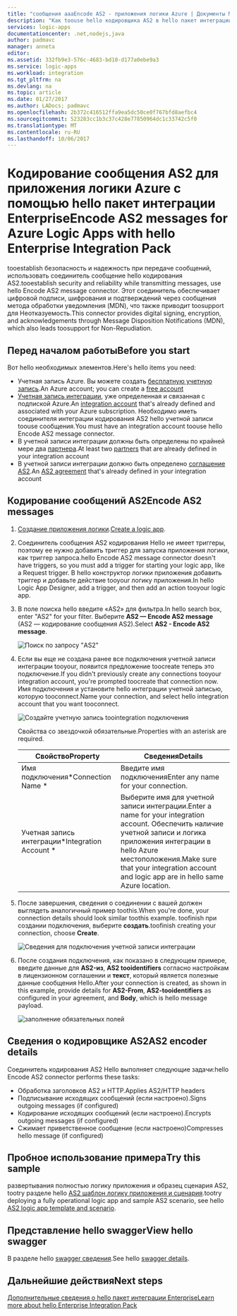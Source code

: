 ```yaml
---
title: "сообщения aaaEncode AS2 - приложения логики Azure | Документы Microsoft"
description: "Как toouse hello кодировщика AS2 в hello пакет интеграции Enterprise для приложения логики Azure"
services: logic-apps
documentationcenter: .net,nodejs,java
author: padmavc
manager: anneta
editor: 
ms.assetid: 332fb9e3-576c-4683-bd10-d177a0ebe9a3
ms.service: logic-apps
ms.workload: integration
ms.tgt_pltfrm: na
ms.devlang: na
ms.topic: article
ms.date: 01/27/2017
ms.author: LADocs; padmavc
ms.openlocfilehash: 2b372c416512ffa9ea5dc50ce0f767bfd8aefbc4
ms.sourcegitcommit: 523283cc1b3c37c428e77850964dc1c33742c5f0
ms.translationtype: MT
ms.contentlocale: ru-RU
ms.lasthandoff: 10/06/2017
---
```

# <a name="encode-as2-messages-for-azure-logic-apps-with-hello-enterprise-integration-pack"></a><span data-ttu-id="c46f4-103">Кодирование сообщения AS2 для приложения логики Azure с помощью hello пакет интеграции Enterprise</span><span class="sxs-lookup"><span data-stu-id="c46f4-103">Encode AS2 messages for Azure Logic Apps with hello Enterprise Integration Pack</span></span>

<span data-ttu-id="c46f4-104">tooestablish безопасность и надежность при передаче сообщений, использовать соединитель сообщение hello кодирования AS2.</span><span class="sxs-lookup"><span data-stu-id="c46f4-104">tooestablish security and reliability while transmitting messages, use hello Encode AS2 message connector.</span></span> <span data-ttu-id="c46f4-105">Этот соединитель обеспечивает цифровой подписи, шифрования и подтверждений через сообщения метода обработки уведомления (MDN), что также приводит toosupport для Неотказуемость.</span><span class="sxs-lookup"><span data-stu-id="c46f4-105">This connector provides digital signing, encryption, and acknowledgements through Message Disposition Notifications (MDN), which also leads toosupport for Non-Repudiation.</span></span>

## <a name="before-you-start"></a><span data-ttu-id="c46f4-106">Перед началом работы</span><span class="sxs-lookup"><span data-stu-id="c46f4-106">Before you start</span></span>

<span data-ttu-id="c46f4-107">Вот hello необходимых элементов.</span><span class="sxs-lookup"><span data-stu-id="c46f4-107">Here's hello items you need:</span></span>

* <span data-ttu-id="c46f4-108">Учетная запись Azure. Вы можете создать [бесплатную учетную запись](https://azure.microsoft.com/free).</span><span class="sxs-lookup"><span data-stu-id="c46f4-108">An Azure account; you can create a [free account](https://azure.microsoft.com/free)</span></span>
* <span data-ttu-id="c46f4-109">[Учетная запись интеграции](logic-apps-enterprise-integration-create-integration-account.md), уже определенная и связанная с подпиской Azure.</span><span class="sxs-lookup"><span data-stu-id="c46f4-109">An [integration account](logic-apps-enterprise-integration-create-integration-account.md) that's already defined and associated with your Azure subscription.</span></span> <span data-ttu-id="c46f4-110">Необходимо иметь соединителя интеграции кодирования AS2 hello учетной записи toouse сообщения.</span><span class="sxs-lookup"><span data-stu-id="c46f4-110">You must have an integration account toouse hello Encode AS2 message connector.</span></span>
* <span data-ttu-id="c46f4-111">В учетной записи интеграции должны быть определены по крайней мере два [партнера](logic-apps-enterprise-integration-partners.md).</span><span class="sxs-lookup"><span data-stu-id="c46f4-111">At least two [partners](logic-apps-enterprise-integration-partners.md) that are already defined in your integration account</span></span>
* <span data-ttu-id="c46f4-112">В учетной записи интеграции должно быть определено [соглашение AS2](logic-apps-enterprise-integration-as2.md).</span><span class="sxs-lookup"><span data-stu-id="c46f4-112">An [AS2 agreement](logic-apps-enterprise-integration-as2.md) that's already defined in your integration account</span></span>

## <a name="encode-as2-messages"></a><span data-ttu-id="c46f4-113">Кодирование сообщений AS2</span><span class="sxs-lookup"><span data-stu-id="c46f4-113">Encode AS2 messages</span></span>

1. <span data-ttu-id="c46f4-114">[Создание приложения логики](logic-apps-create-a-logic-app.md).</span><span class="sxs-lookup"><span data-stu-id="c46f4-114">[Create a logic app](logic-apps-create-a-logic-app.md).</span></span>

2. <span data-ttu-id="c46f4-115">Соединитель сообщения AS2 кодирования Hello не имеет триггеры, поэтому ее нужно добавить триггер для запуска приложения логики, как триггер запроса.</span><span class="sxs-lookup"><span data-stu-id="c46f4-115">hello Encode AS2 message connector doesn't have triggers, so you must add a trigger for starting your logic app, like a Request trigger.</span></span> <span data-ttu-id="c46f4-116">В hello конструктор логики приложения добавить триггер и добавьте действие tooyour логику приложения.</span><span class="sxs-lookup"><span data-stu-id="c46f4-116">In hello Logic App Designer, add a trigger, and then add an action tooyour logic app.</span></span>

3.  <span data-ttu-id="c46f4-117">В поле поиска hello введите «AS2» для фильтра.</span><span class="sxs-lookup"><span data-stu-id="c46f4-117">In hello search box, enter "AS2" for your filter.</span></span> <span data-ttu-id="c46f4-118">Выберите **AS2 — Encode AS2 message** (AS2 — кодирование сообщения AS2).</span><span class="sxs-lookup"><span data-stu-id="c46f4-118">Select **AS2 - Encode AS2 message**.</span></span>
   
    ![Поиск по запросу "AS2"](./media/logic-apps-enterprise-integration-as2-encode/as2decodeimage1.png)

4. <span data-ttu-id="c46f4-120">Если вы еще не создана ранее все подключения учетной записи интеграции tooyour, появится предложение toocreate теперь это подключение.</span><span class="sxs-lookup"><span data-stu-id="c46f4-120">If you didn't previously create any connections tooyour integration account, you're prompted toocreate that connection now.</span></span> <span data-ttu-id="c46f4-121">Имя подключения и установите hello интеграции учетной записью, которую tooconnect.</span><span class="sxs-lookup"><span data-stu-id="c46f4-121">Name your connection, and select hello integration account that you want tooconnect.</span></span> 
   
    ![Создайте учетную запись toointegration подключения](./media/logic-apps-enterprise-integration-as2-encode/as2encodeimage1.png)  

    <span data-ttu-id="c46f4-123">Свойства со звездочкой обязательные.</span><span class="sxs-lookup"><span data-stu-id="c46f4-123">Properties with an asterisk are required.</span></span>

    | <span data-ttu-id="c46f4-124">Свойство</span><span class="sxs-lookup"><span data-stu-id="c46f4-124">Property</span></span> | <span data-ttu-id="c46f4-125">Сведения</span><span class="sxs-lookup"><span data-stu-id="c46f4-125">Details</span></span> |
    | --- | --- |
    | <span data-ttu-id="c46f4-126">Имя подключения*</span><span class="sxs-lookup"><span data-stu-id="c46f4-126">Connection Name *</span></span> |<span data-ttu-id="c46f4-127">Введите имя подключения</span><span class="sxs-lookup"><span data-stu-id="c46f4-127">Enter any name for your connection.</span></span> |
    | <span data-ttu-id="c46f4-128">Учетная запись интеграции*</span><span class="sxs-lookup"><span data-stu-id="c46f4-128">Integration Account *</span></span> |<span data-ttu-id="c46f4-129">Выберите имя для учетной записи интеграции.</span><span class="sxs-lookup"><span data-stu-id="c46f4-129">Enter a name for your integration account.</span></span> <span data-ttu-id="c46f4-130">Обеспечить наличие учетной записи и логика приложения интеграции в hello Azure местоположения.</span><span class="sxs-lookup"><span data-stu-id="c46f4-130">Make sure that your integration account and logic app are in hello same Azure location.</span></span> |

5.  <span data-ttu-id="c46f4-131">После завершения, сведения о соединении с вашей должен выглядеть аналогичный пример toothis.</span><span class="sxs-lookup"><span data-stu-id="c46f4-131">When you're done, your connection details should look similar toothis example.</span></span> <span data-ttu-id="c46f4-132">toofinish при создании подключения, выберите **создать**.</span><span class="sxs-lookup"><span data-stu-id="c46f4-132">toofinish creating your connection, choose **Create**.</span></span>
   
    ![Сведения для подключения учетной записи интеграции](./media/logic-apps-enterprise-integration-as2-encode/as2encodeimage2.png)

6. <span data-ttu-id="c46f4-134">После создания подключения, как показано в следующем примере, введите данные для **AS2-из**, **AS2 tooidentifiers** согласно настройкам в лицензионном соглашении и **текст**, который является полезные данные сообщения Hello.</span><span class="sxs-lookup"><span data-stu-id="c46f4-134">After your connection is created, as shown in this example, provide details for **AS2-From**, **AS2-tooidentifiers** as configured in your agreement, and **Body**, which is hello message payload.</span></span>
   
    ![заполнение обязательных полей](./media/logic-apps-enterprise-integration-as2-encode/as2encodeimage3.png)

## <a name="as2-encoder-details"></a><span data-ttu-id="c46f4-136">Сведения о кодировщике AS2</span><span class="sxs-lookup"><span data-stu-id="c46f4-136">AS2 encoder details</span></span>

<span data-ttu-id="c46f4-137">Соединитель кодирования AS2 Hello выполняет следующие задачи:</span><span class="sxs-lookup"><span data-stu-id="c46f4-137">hello Encode AS2 connector performs these tasks:</span></span> 

* <span data-ttu-id="c46f4-138">Обработка заголовков AS2 и HTTP.</span><span class="sxs-lookup"><span data-stu-id="c46f4-138">Applies AS2/HTTP headers</span></span>
* <span data-ttu-id="c46f4-139">Подписывание исходящих сообщений (если настроено).</span><span class="sxs-lookup"><span data-stu-id="c46f4-139">Signs outgoing messages (if configured)</span></span>
* <span data-ttu-id="c46f4-140">Кодирование исходящих сообщений (если настроено).</span><span class="sxs-lookup"><span data-stu-id="c46f4-140">Encrypts outgoing messages (if configured)</span></span>
* <span data-ttu-id="c46f4-141">Сжимает приветственное сообщение (если настроено)</span><span class="sxs-lookup"><span data-stu-id="c46f4-141">Compresses hello message (if configured)</span></span>

## <a name="try-this-sample"></a><span data-ttu-id="c46f4-142">Пробное использование примера</span><span class="sxs-lookup"><span data-stu-id="c46f4-142">Try this sample</span></span>

<span data-ttu-id="c46f4-143">развертывания полностью логику приложения и образец сценария AS2, tootry разделе hello [AS2 шаблон логику приложения и сценария](https://azure.microsoft.com/documentation/templates/201-logic-app-as2-send-receive/).</span><span class="sxs-lookup"><span data-stu-id="c46f4-143">tootry deploying a fully operational logic app and sample AS2 scenario, see hello [AS2 logic app template and scenario](https://azure.microsoft.com/documentation/templates/201-logic-app-as2-send-receive/).</span></span>

## <a name="view-hello-swagger"></a><span data-ttu-id="c46f4-144">Представление hello swagger</span><span class="sxs-lookup"><span data-stu-id="c46f4-144">View hello swagger</span></span>
<span data-ttu-id="c46f4-145">В разделе hello [swagger сведения](/connectors/as2/).</span><span class="sxs-lookup"><span data-stu-id="c46f4-145">See hello [swagger details](/connectors/as2/).</span></span> 

## <a name="next-steps"></a><span data-ttu-id="c46f4-146">Дальнейшие действия</span><span class="sxs-lookup"><span data-stu-id="c46f4-146">Next steps</span></span>
[<span data-ttu-id="c46f4-147">Дополнительные сведения о hello пакет интеграции Enterprise</span><span class="sxs-lookup"><span data-stu-id="c46f4-147">Learn more about hello Enterprise Integration Pack</span></span>](logic-apps-enterprise-integration-overview.md "Дополнительные сведения о пакет интеграции Enterprise") 

